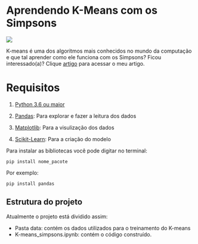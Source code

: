 # Aprendendo K-Means com os Simpsons
![](https://cdn.ome.lt/Z9SiMlH8xi03d2vG0kwPraS2HnI=/970x360/smart/uploads/conteudo/fotos/simpsons_Ow7IzEl.jpg)

K-means é uma dos algoritmos mais conhecidos no mundo da computação e que tal aprender como ele funciona com os Simpsons? 
Ficou interessado(a)? Clique [artigo](https://lauradamacenoalmeida.github.io/blog/blog-8.html) para acessar o meu artigo.

# Requisitos
1. [Python 3.6 ou maior](https://www.python.org/downloads/)

2. [Pandas](https://pandas.pydata.org/docs/): Para explorar e fazer a leitura dos dados

3. [Matplotlib](https://matplotlib.org/): Para a visulização dos dados

4. [Scikit-Learn](https://scikit-learn.org/stable/): Para a criação do modelo


Para instalar as bibliotecas você pode digitar no terminal:
```
pip install nome_pacote
```
Por exemplo:

```
pip install pandas
```

## Estrutura do projeto
Atualmente o projeto está dividido assim:
- Pasta data: contém os dados utilizados para o treinamento do K-means
- K-means_simpsons.ipynb: contém o código construído.
